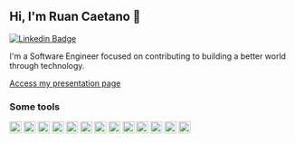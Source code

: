 ## Hi, I'm Ruan Caetano 👋

[![Linkedin Badge](https://img.shields.io/badge/-LinkedIn-blue?style=flat-square&logo=Linkedin&logoColor=white&link=https://www.linkedin.com/in/ruan-caetano-129282106/)](https://www.linkedin.com/in/ruan-caetano-129282106/) 


I'm a Software Engineer focused on contributing to building a better world through technology.

[Access my presentation page](https://ruancaetano.dev)


### Some tools 

<a href="https://aws.amazon.com/pt/" title="AWS"><img src="https://github.com/tomchen/stack-icons/blob/master/logos/aws.svg" alt="AWS" width="21px" height="21px"></a>
<a href="https://www.typescriptlang.org/" title="Typescript"><img src="https://github.com/tomchen/stack-icons/blob/master/logos/typescript-icon.svg" alt="Typescript" width="21px" height="21px"></a>
<a href="https://nodejs.org/" title="Node.js"><img src="https://github.com/tomchen/stack-icons/blob/master/logos/nodejs-icon.svg" alt="Node.js" width="21px" height="21px"></a>
<a href="https://go.dev/" title="Go"><img src="https://github.com/tomchen/stack-icons/blob/master/logos/go.svg" alt="Go" width="21px" height="21px"></a>
<a href="https://nestjs.com/" title="Nestjs"><img src="https://github.com/tomchen/stack-icons/blob/master/logos/nestjs.svg" alt="Nestjs" width="21px" height="21px"></a>
<a href="https://dev.mysql.com/" title="MySQL"><img src="https://github.com/tomchen/stack-icons/blob/master/logos/mysql.svg" alt="MySQL" width="21px" height="21px"></a>
<a href="https://www.postgresql.org/" title="Postgres"><img src="https://github.com/tomchen/stack-icons/blob/master/logos/postgresql.svg" alt="Postgres" width="21px" height="21px"></a>
<a href="https://www.mongodb.org/" title="MongoDB"><img src="https://github.com/tomchen/stack-icons/blob/master/logos/mongodb-icon.svg" alt="MongoDB" width="21px" height="21px"></a>
<a href="https://www.docker.com/" title="docker"><img src="https://github.com/tomchen/stack-icons/blob/master/logos/docker-icon.svg" alt="docker" width="21px" height="21px"></a>
<a href="https://grpc.io/" title="gRPC"><img src="https://grpc.io/img/logos/grpc-icon-color.png" alt="gRPC" width="21px" height="21px"></a>
<a href="https://reactjs.org/" title="React"><img src="https://github.com/tomchen/stack-icons/blob/master/logos/react.svg" alt="React" width="21px" height="21px"></a>
<a href="https://zeit.co/next" title="Next.js"><img src="https://github.com/tomchen/stack-icons/blob/master/logos/nextjs.svg" alt="Next.js" width="21px" height="21px"></a>
<a href="https://graphql.org/" title="GraphQL"><img src="https://github.com/tomchen/stack-icons/blob/master/logos/graphql.svg" alt="GraphQL" width="21px" height="21px"></a>
